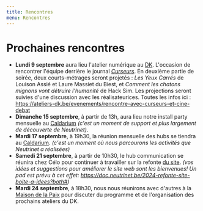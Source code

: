 ```yaml
---
title: Rencontres
menu: Rencontres
---
```


# Prochaines rencontres

- **Lundi 9 septembre** aura lieu l'atelier numérique au [DK](https://www.aadtp.be/le-dk/). L'occasion de rencontrer l'équipe derrière le journal *[Curseurs](https://curseurs.be)*. En deuxième partie de soirée, deux courts-métrages seront projetés : *Les Yeux Carrés* de Louison Assié et Laure Massiet du Biest, et *Comment les chatons mignons vont détruire l’humanité* de Hack Sim. Les projections seront suivies d'une discussion avec les réalisateurices. Toutes les infos ici : https://ateliers-dk.be/evenements/rencontre-avec-curseurs-et-cine-debat
- **Dimanche 15 septembre**, à partir de 13h, aura lieu notre install party mensuelle au [Caldarium](https://caldarium.be/fr:contact) *(c'est un moment de support et plus largement de découverte de Neutrinet)*.
- **Mardi 17 septembre**, à 19h30, la réunion mensuelle des hubs se tiendra au [Caldarium](https://caldarium.be/fr:contact). *(c'est un moment où nous parcourons les activités que Neutrinet a réalisées)*
- **Samedi 21 septembre**, à partir de 10h30, le hub communication se réunira chez Célo pour continuer à travailler sur la refonte [du site](https://neutrinet.be). *(vos idées et suggestions pour améliorer le site web sont les bienvenues! Un pad est prévu à cet effet: https://doc.neutrinet.be/2024-refonte-site-boite-a-idees?both#)*
- **Mardi 24 septembre**, à 18h30, nous nous réunirons avec d'autres à la [Maison de la Paix](http://www.lamaisondelapaix.be/localisation/) pour discuter du programme et de l'organisation des prochains ateliers du DK.
